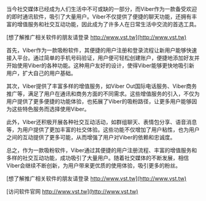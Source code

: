 当今社交媒体已经成为人们生活中不可或缺的一部分，而Viber作为一款备受欢迎的即时通讯软件，吸引了大量用户。Viber不仅提供了便捷的聊天功能，还拥有丰富的增值服务和社交互动功能，因此成为了许多人在日常生活中交流的首选工具。

[想了解推广相关软件的朋友请登录 http://www.vst.tw](http://www.vst.tw)

首先，Viber作为一款吸粉软件，其便捷的用户注册和登录流程让新用户能够快速接入平台。通过简单的手机号码验证，用户便可轻松创建账户，便捷地添加好友并开始使用Viber的各种功能。这种用户友好的设计，使得Viber能够更快地吸引新用户，扩大自己的用户基础。

其次，Viber提供了丰富多样的增值服务，如Viber Out国际电话服务、Viber商务推广等，满足了用户在通讯和商务方面的不同需求。这些增值服务的引入，不仅为用户提供了更多便捷的功能体验，也拓展了Viber的吸粉路径，让更多用户能够因为这些特色服务而选择使用Viber。

此外，Viber还积极开展各种社交互动活动，如群组聊天、表情包分享、语音消息等，为用户提供了更加丰富的社交体验。这些功能不仅增加了用户粘性，也为用户之间的互动提供了更多可能，从而增强了用户对Viber的依赖和忠诚度。

总之，作为一款吸粉软件，Viber通过其便捷的用户注册流程、丰富的增值服务和多样的社交互动功能，成功吸引了大量用户。随着社交媒体的不断发展，相信Viber会继续不断创新，为用户带来更优质的使用体验，吸引更多的粉丝。

[想了解推广相关软件的朋友请登录 http://www.vst.tw](http://www.vst.tw)


[访问软件官网 http://www.vst.tw](http://www.vst.tw)
